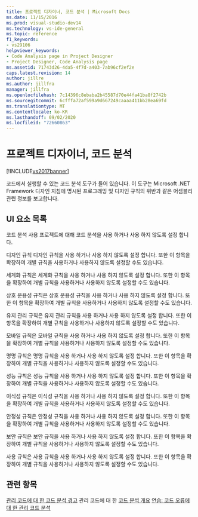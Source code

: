```yaml
---
title: 프로젝트 디자이너, 코드 분석 | Microsoft Docs
ms.date: 11/15/2016
ms.prod: visual-studio-dev14
ms.technology: vs-ide-general
ms.topic: reference
f1_keywords:
- vs29106
helpviewer_keywords:
- Code Analysis page in Project Designer
- Project Designer, Code Analysis page
ms.assetid: 71743d26-4da5-4f7d-a403-7ab96cf2ef2e
caps.latest.revision: 14
author: jillre
ms.author: jillfra
manager: jillfra
ms.openlocfilehash: 7c14396c8ebaba2b45587d70e44fa41ba8f2742b
ms.sourcegitcommit: 6cfffa72af599a9d667249caaaa411bb28ea69fd
ms.translationtype: MT
ms.contentlocale: ko-KR
ms.lasthandoff: 09/02/2020
ms.locfileid: "72660863"
---
```

# <a name="code-analysis-project-designer"></a>프로젝트 디자이너, 코드 분석
[!INCLUDE[vs2017banner](../../includes/vs2017banner.md)]

코드에서 실행할 수 있는 코드 분석 도구가 들어 있습니다. 이 도구는 Microsoft .NET Framework 디자인 지침에 명시된 프로그래밍 및 디자인 규칙의 위반과 같은 어셈블리 관련 정보를 보고합니다.

## <a name="uielement-list"></a>UI 요소 목록
 코드 분석 사용 프로젝트에 대해 코드 분석을 사용 하거나 사용 하지 않도록 설정 합니다.

 디자인 규칙 디자인 규칙을 사용 하거나 사용 하지 않도록 설정 합니다. 또한 이 항목을 확장하여 개별 규칙을 사용하거나 사용하지 않도록 설정할 수도 있습니다.

 세계화 규칙은 세계화 규칙을 사용 하거나 사용 하지 않도록 설정 합니다. 또한 이 항목을 확장하여 개별 규칙을 사용하거나 사용하지 않도록 설정할 수도 있습니다.

 상호 운용성 규칙은 상호 운용성 규칙을 사용 하거나 사용 하지 않도록 설정 합니다. 또한 이 항목을 확장하여 개별 규칙을 사용하거나 사용하지 않도록 설정할 수도 있습니다.

 유지 관리 규칙은 유지 관리 규칙을 사용 하거나 사용 하지 않도록 설정 합니다. 또한 이 항목을 확장하여 개별 규칙을 사용하거나 사용하지 않도록 설정할 수도 있습니다.

 모바일 규칙은 모바일 규칙을 사용 하거나 사용 하지 않도록 설정 합니다. 또한 이 항목을 확장하여 개별 규칙을 사용하거나 사용하지 않도록 설정할 수도 있습니다.

 명명 규칙은 명명 규칙을 사용 하거나 사용 하지 않도록 설정 합니다. 또한 이 항목을 확장하여 개별 규칙을 사용하거나 사용하지 않도록 설정할 수도 있습니다.

 성능 규칙은 성능 규칙을 사용 하거나 사용 하지 않도록 설정 합니다. 또한 이 항목을 확장하여 개별 규칙을 사용하거나 사용하지 않도록 설정할 수도 있습니다.

 이식성 규칙은 이식성 규칙을 사용 하거나 사용 하지 않도록 설정 합니다. 또한 이 항목을 확장하여 개별 규칙을 사용하거나 사용하지 않도록 설정할 수도 있습니다.

 안정성 규칙은 안정성 규칙을 사용 하거나 사용 하지 않도록 설정 합니다. 또한 이 항목을 확장하여 개별 규칙을 사용하거나 사용하지 않도록 설정할 수도 있습니다.

 보안 규칙은 보안 규칙을 사용 하거나 사용 하지 않도록 설정 합니다. 또한 이 항목을 확장하여 개별 규칙을 사용하거나 사용하지 않도록 설정할 수도 있습니다.

 사용 규칙은 사용 규칙을 사용 하거나 사용 하지 않도록 설정 합니다. 또한 이 항목을 확장하여 개별 규칙을 사용하거나 사용하지 않도록 설정할 수도 있습니다.

## <a name="see-also"></a>관련 항목
 [관리 코드에 대 한 코드 분석 경고](../../code-quality/code-analysis-for-managed-code-warnings.md) 관리 코드에 대 한 [코드 분석 개요](../../code-quality/code-analysis-for-managed-code-overview.md) [연습: 코드 오류에 대 한 관리 코드 분석](../../code-quality/walkthrough-analyzing-managed-code-for-code-defects.md)
